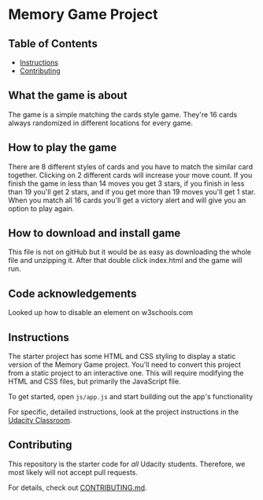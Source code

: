 # Memory Game Project

## Table of Contents

* [Instructions](#instructions)
* [Contributing](#contributing)

## What the game is about

The game is a simple matching the cards style game. They're 16 cards always randomized in different locations for every game.

## How to play the game

There are 8 different styles of cards and you have to match the similar card together.
Clicking on 2 different cards will increase your move count.
If you finish the game in less than 14 moves you get 3 stars, if you finish in less than 19 you'll get 2 stars, and if you get more than 19 moves you'll get 1 star.
When you match all 16 cards you'll get a victory alert and will give you an option to play again.

## How to download and install game

This file is not on gitHub but it would be as easy as downloading the whole file and unzipping it. After that double click index.html and the game will run.

## Code acknowledgements

Looked up how to disable an element on w3schools.com

## Instructions

The starter project has some HTML and CSS styling to display a static version of the Memory Game project. You'll need to convert this project from a static project to an interactive one. This will require modifying the HTML and CSS files, but primarily the JavaScript file.

To get started, open `js/app.js` and start building out the app's functionality

For specific, detailed instructions, look at the project instructions in the [Udacity Classroom](https://classroom.udacity.com/me).

## Contributing

This repository is the starter code for _all_ Udacity students. Therefore, we most likely will not accept pull requests.

For details, check out [CONTRIBUTING.md](CONTRIBUTING.md).
